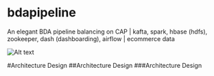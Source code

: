 # bdapipeline
An elegant BDA pipeline balancing on CAP | kafta, spark, hbase (hdfs), zookeeper, dash (dashboarding), airflow | ecommerce data

![Alt text](https://github.com/usmanshafii/bdapipeline/blob/main/pipeline.png)

#Architecture Design
##Architecture Design
###Architecture Design
